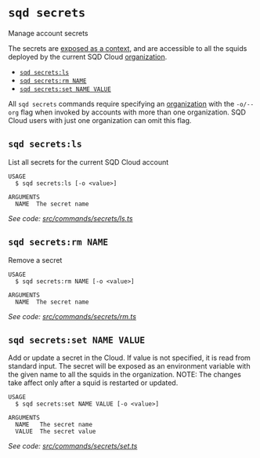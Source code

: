 `sqd secrets`
=============

Manage account secrets

The secrets are [exposed as a context](/cloud/resources/env-variables/#secrets), and are accessible to all the squids deployed by the current SQD Cloud [organization](/cloud/resources/organizations).

* [`sqd secrets:ls`](#sqd-secretsls)
* [`sqd secrets:rm NAME`](#sqd-secretsrm-name)
* [`sqd secrets:set NAME VALUE`](#sqd-secretsset-name-value)

All `sqd secrets` commands require specifying an [organization](/cloud/resources/organizations) with the `-o/--org` flag when invoked by accounts with more than one organization. SQD Cloud users with just one organization can omit this flag.

## `sqd secrets:ls`

List all secrets for the current SQD Cloud account

```
USAGE
  $ sqd secrets:ls [-o <value>]

ARGUMENTS
  NAME  The secret name
```

_See code: [src/commands/secrets/ls.ts](https://github.com/subsquid/squid-cli/tree/master/src/commands/secrets/ls.ts)_

## `sqd secrets:rm NAME`

Remove a secret

```
USAGE
  $ sqd secrets:rm NAME [-o <value>]

ARGUMENTS
  NAME  The secret name
```

_See code: [src/commands/secrets/rm.ts](https://github.com/subsquid/squid-cli/tree/master/src/commands/secrets/rm.ts)_

## `sqd secrets:set NAME VALUE`

Add or update a secret in the Cloud. If value is not specified, it is read from standard input. The secret will be exposed as an environment variable with the given name to all the squids in the organization. NOTE: The changes take affect only after a squid is restarted or updated.

```
USAGE
  $ sqd secrets:set NAME VALUE [-o <value>]

ARGUMENTS
  NAME   The secret name
  VALUE  The secret value
```

_See code: [src/commands/secrets/set.ts](https://github.com/subsquid/squid-cli/tree/master/src/commands/secrets/set.ts)_
